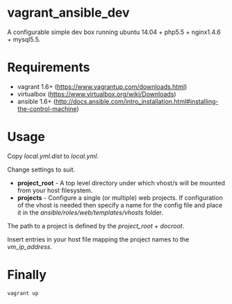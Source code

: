 vagrant_ansible_dev
===================

A configurable simple dev box running ubuntu 14.04 + php5.5 + nginx1.4.6 + mysql5.5.

Requirements
============

- vagrant 1.6+ (https://www.vagrantup.com/downloads.html)
- virtualbox (https://www.virtualbox.org/wiki/Downloads)
- ansible 1.6+ (http://docs.ansible.com/intro_installation.html#installing-the-control-machine)

Usage
=====

Copy *local.yml.dist* to *local.yml*.

Change settings to suit. 

- **project_root** - A top level directory under which vhost/s will be mounted from your host filesystem.
- **projects** - Configure a single (or multiple) web projects. If configuration of the vhost is needed then specify a name for the config file and place it in the *ansible/roles/web/templates/vhosts* folder.

The path to a project is defined by the *project_root* + *docroot*.

Insert entries in your host file mapping the project names to the *vm_ip_address*.

Finally
=======

```
vagrant up
```